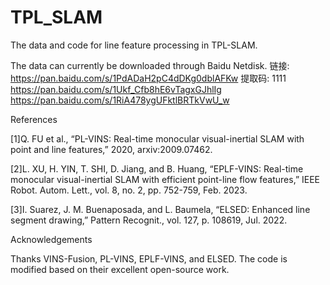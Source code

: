 # TPL_SLAM
The data and code for line feature processing in TPL-SLAM.

The data can currently be downloaded through Baidu Netdisk. 
链接: https://pan.baidu.com/s/1PdADaH2pC4dDKg0dblAFKw 提取码: 1111 
https://pan.baidu.com/s/1Ukf_Cfb8hE6vTagxGJhlIg
https://pan.baidu.com/s/1RiA478ygUFktlBRTkVwU_w

References

[1]Q. FU et al., “PL-VINS: Real-time monocular visual-inertial SLAM with point and line features,” 2020, arxiv:2009.07462.

[2]L. XU, H. YIN, T. SHI, D. Jiang, and B. Huang, “EPLF-VINS: Real-time monocular visual-inertial SLAM with efficient point-line flow features,” IEEE Robot. Autom. Lett., vol. 8, no. 2, pp. 752-759, Feb. 2023.

[3]I. Suarez, J. M. Buenaposada, and L. Baumela, “ELSED: Enhanced line segment drawing,” Pattern Recognit., vol. 127, p. 108619, Jul. 2022.

Acknowledgements

Thanks VINS-Fusion, PL-VINS, EPLF-VINS, and ELSED. The code is modified based on their excellent open-source work.
